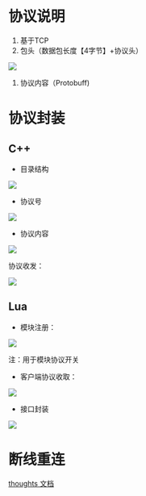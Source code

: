# 协议说明
1. 基于TCP
2. 包头（数据包长度【4字节】+协议头）

![](https://cdn.nlark.com/yuque/0/2024/png/43288467/1712656036878-18aa300a-fc9e-4e61-82ef-047d9364aeec.png)

1. 协议内容（Protobuff)

# 协议封装
## C++
+ 目录结构

![](https://cdn.nlark.com/yuque/0/2024/png/43288467/1712656037566-a54c606c-ea9e-4e1a-b82d-0b98a003a4f2.png)

+ 协议号

![](https://cdn.nlark.com/yuque/0/2024/png/43288467/1712656038000-6e67b82b-da26-43bc-be53-ee0ce36217ba.png)

+ 协议内容

![](https://cdn.nlark.com/yuque/0/2024/png/43288467/1712656038553-3506027a-f3cd-41ef-92e6-87f096846c99.png)

协议收发：

![](https://cdn.nlark.com/yuque/0/2024/png/43288467/1712656038976-265088ab-1ac5-4112-aef3-4bbdd4a316f6.png)

## Lua
+ 模块注册：

![](https://cdn.nlark.com/yuque/0/2024/png/43288467/1712656039320-c8af00fe-f390-4dae-97c2-891624082948.png)

注：用于模块协议开关

+ 客户端协议收取：

![](https://cdn.nlark.com/yuque/0/2024/png/43288467/1712656039793-943ba9e8-aa92-4daf-a2e8-25c47953817d.png)

+ 接口封装

![](https://cdn.nlark.com/yuque/0/2024/png/43288467/1712656040183-afda63d4-71ff-4e46-804f-1cc672b80e82.png)

# 断线重连
[thoughts 文档](https://thoughts.teambition.com/workspaces/5ef1a751f60ea9001bd606cc/docs/5dfdb717e8307b00012b875c)

